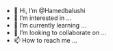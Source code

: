 - 👋 Hi, I’m @Hamedbalushi
- 👀 I’m interested in ...
- 🌱 I’m currently learning ...
- 💞️ I’m looking to collaborate on ...
- 📫 How to reach me ...

<!---
Hamedbalushi/Hamedbalushi is a ✨ special ✨ repository because its `README.md` (this file) appears on your GitHub profile.
You can click the Preview link to take a look at your changes.
--->

